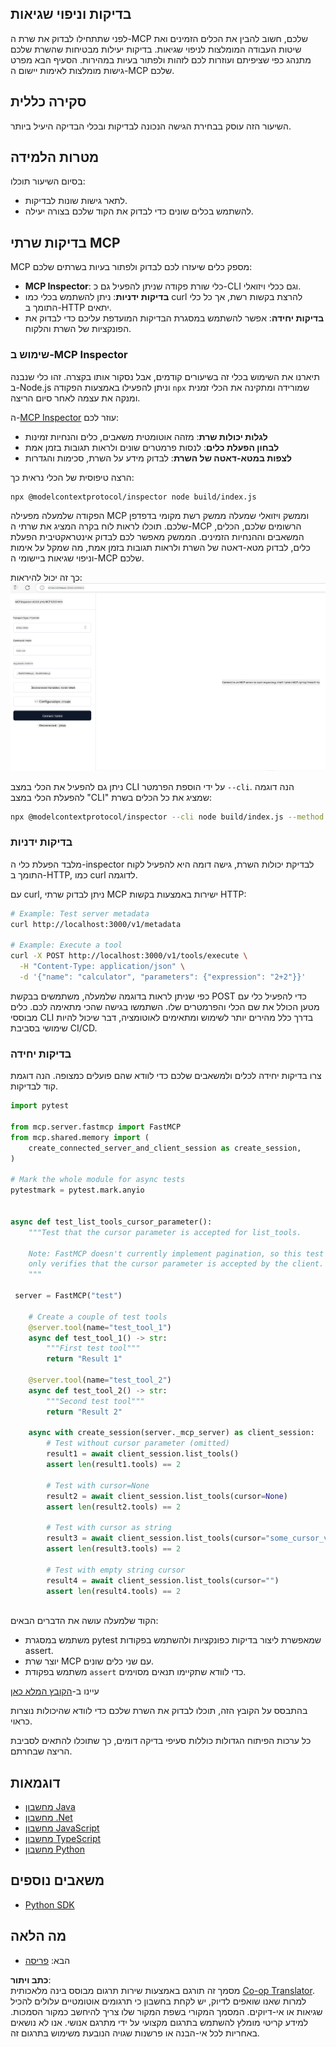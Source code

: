 <!--
CO_OP_TRANSLATOR_METADATA:
{
  "original_hash": "4e34e34e84f013e73c7eaa6d09884756",
  "translation_date": "2025-07-13T22:02:01+00:00",
  "source_file": "03-GettingStarted/08-testing/README.md",
  "language_code": "he"
}
-->
## בדיקות וניפוי שגיאות

לפני שתתחילו לבדוק את שרת ה-MCP שלכם, חשוב להבין את הכלים הזמינים ואת שיטות העבודה המומלצות לניפוי שגיאות. בדיקות יעילות מבטיחות שהשרת שלכם מתנהג כפי שציפיתם ועוזרות לכם לזהות ולפתור בעיות במהירות. הסעיף הבא מפרט גישות מומלצות לאימות יישום ה-MCP שלכם.

## סקירה כללית

השיעור הזה עוסק בבחירת הגישה הנכונה לבדיקות ובכלי הבדיקה היעיל ביותר.

## מטרות הלמידה

בסיום השיעור תוכלו:

- לתאר גישות שונות לבדיקות.
- להשתמש בכלים שונים כדי לבדוק את הקוד שלכם בצורה יעילה.

## בדיקות שרתי MCP

MCP מספק כלים שיעזרו לכם לבדוק ולפתור בעיות בשרתים שלכם:

- **MCP Inspector**: כלי שורת פקודה שניתן להפעיל גם כ-CLI וגם ככלי ויזואלי.
- **בדיקות ידניות**: ניתן להשתמש בכלי כמו curl להרצת בקשות רשת, אך כל כלי התומך ב-HTTP יתאים.
- **בדיקות יחידה**: אפשר להשתמש במסגרת הבדיקות המועדפת עליכם כדי לבדוק את הפונקציות של השרת והלקוח.

### שימוש ב-MCP Inspector

תיארנו את השימוש בכלי זה בשיעורים קודמים, אבל נסקור אותו בקצרה. זהו כלי שנבנה ב-Node.js וניתן להפעילו באמצעות הפקודה `npx` שמורידה ומתקינה את הכלי זמנית ומנקה את עצמה לאחר סיום הריצה.

ה-[MCP Inspector](https://github.com/modelcontextprotocol/inspector) עוזר לכם:

- **לגלות יכולות שרת**: מזהה אוטומטית משאבים, כלים והנחיות זמינות
- **לבחון הפעלת כלים**: לנסות פרמטרים שונים ולראות תגובות בזמן אמת
- **לצפות במטא-דאטה של השרת**: לבדוק מידע על השרת, סכימות והגדרות

הרצה טיפוסית של הכלי נראית כך:

```bash
npx @modelcontextprotocol/inspector node build/index.js
```

הפקודה שלמעלה מפעילה MCP וממשק ויזואלי שמעלה ממשק רשת מקומי בדפדפן שלכם. תוכלו לראות לוח בקרה המציג את שרתי ה-MCP הרשומים שלכם, הכלים, המשאבים וההנחיות הזמינים. הממשק מאפשר לכם לבדוק אינטראקטיבית הפעלת כלים, לבדוק מטא-דאטה של השרת ולראות תגובות בזמן אמת, מה שמקל על אימות וניפוי שגיאות ביישומי ה-MCP שלכם.

כך זה יכול להיראות: ![Inspector](../../../../translated_images/connect.141db0b2bd05f096fb1dd91273771fd8b2469d6507656c3b0c9df4b3c5473929.he.png)

ניתן גם להפעיל את הכלי במצב CLI על ידי הוספת הפרמטר `--cli`. הנה דוגמה להפעלת הכלי במצב "CLI" שמציג את כל הכלים בשרת:

```sh
npx @modelcontextprotocol/inspector --cli node build/index.js --method tools/list
```

### בדיקות ידניות

מלבד הפעלת כלי ה-inspector לבדיקת יכולות השרת, גישה דומה היא להפעיל לקוח התומך ב-HTTP, כמו curl לדוגמה.

עם curl, ניתן לבדוק שרתי MCP ישירות באמצעות בקשות HTTP:

```bash
# Example: Test server metadata
curl http://localhost:3000/v1/metadata

# Example: Execute a tool
curl -X POST http://localhost:3000/v1/tools/execute \
  -H "Content-Type: application/json" \
  -d '{"name": "calculator", "parameters": {"expression": "2+2"}}'
```

כפי שניתן לראות בדוגמה שלמעלה, משתמשים בבקשת POST כדי להפעיל כלי עם מטען הכולל את שם הכלי והפרמטרים שלו. השתמשו בגישה שהכי מתאימה לכם. כלים מבוססי CLI בדרך כלל מהירים יותר לשימוש ומתאימים לאוטומציה, דבר שיכול להיות שימושי בסביבת CI/CD.

### בדיקות יחידה

צרו בדיקות יחידה לכלים ולמשאבים שלכם כדי לוודא שהם פועלים כמצופה. הנה דוגמת קוד לבדיקות.

```python
import pytest

from mcp.server.fastmcp import FastMCP
from mcp.shared.memory import (
    create_connected_server_and_client_session as create_session,
)

# Mark the whole module for async tests
pytestmark = pytest.mark.anyio


async def test_list_tools_cursor_parameter():
    """Test that the cursor parameter is accepted for list_tools.

    Note: FastMCP doesn't currently implement pagination, so this test
    only verifies that the cursor parameter is accepted by the client.
    """

 server = FastMCP("test")

    # Create a couple of test tools
    @server.tool(name="test_tool_1")
    async def test_tool_1() -> str:
        """First test tool"""
        return "Result 1"

    @server.tool(name="test_tool_2")
    async def test_tool_2() -> str:
        """Second test tool"""
        return "Result 2"

    async with create_session(server._mcp_server) as client_session:
        # Test without cursor parameter (omitted)
        result1 = await client_session.list_tools()
        assert len(result1.tools) == 2

        # Test with cursor=None
        result2 = await client_session.list_tools(cursor=None)
        assert len(result2.tools) == 2

        # Test with cursor as string
        result3 = await client_session.list_tools(cursor="some_cursor_value")
        assert len(result3.tools) == 2

        # Test with empty string cursor
        result4 = await client_session.list_tools(cursor="")
        assert len(result4.tools) == 2
    
```

הקוד שלמעלה עושה את הדברים הבאים:

- משתמש במסגרת pytest שמאפשרת ליצור בדיקות כפונקציות ולהשתמש בפקודות assert.
- יוצר שרת MCP עם שני כלים שונים.
- משתמש בפקודת `assert` כדי לוודא שתקיימו תנאים מסוימים.

עיינו ב-[הקובץ המלא כאן](https://github.com/modelcontextprotocol/python-sdk/blob/main/tests/client/test_list_methods_cursor.py)

בהתבסס על הקובץ הזה, תוכלו לבדוק את השרת שלכם כדי לוודא שהיכולות נוצרות כראוי.

כל ערכות הפיתוח הגדולות כוללות סעיפי בדיקה דומים, כך שתוכלו להתאים לסביבת הריצה שבחרתם.

## דוגמאות

- [מחשבון Java](../samples/java/calculator/README.md)
- [מחשבון .Net](../../../../03-GettingStarted/samples/csharp)
- [מחשבון JavaScript](../samples/javascript/README.md)
- [מחשבון TypeScript](../samples/typescript/README.md)
- [מחשבון Python](../../../../03-GettingStarted/samples/python)

## משאבים נוספים

- [Python SDK](https://github.com/modelcontextprotocol/python-sdk)

## מה הלאה

- הבא: [פריסה](../09-deployment/README.md)

**כתב ויתור**:  
מסמך זה תורגם באמצעות שירות תרגום מבוסס בינה מלאכותית [Co-op Translator](https://github.com/Azure/co-op-translator). למרות שאנו שואפים לדיוק, יש לקחת בחשבון כי תרגומים אוטומטיים עלולים להכיל שגיאות או אי-דיוקים. המסמך המקורי בשפת המקור שלו צריך להיחשב כמקור הסמכות. למידע קריטי מומלץ להשתמש בתרגום מקצועי על ידי מתרגם אנושי. אנו לא נושאים באחריות לכל אי-הבנה או פרשנות שגויה הנובעת משימוש בתרגום זה.